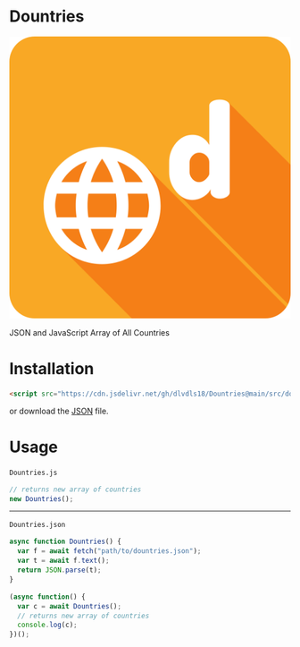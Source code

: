 # Dountries

![Dountries](dountries.png)

JSON and JavaScript Array of All Countries

# Installation

```html
<script src="https://cdn.jsdelivr.net/gh/dlvdls18/Dountries@main/src/dountries.js"></script>
```

or download the [JSON](https://cdn.jsdelivr.net/gh/dlvdls18/Dountries@main/src/dountries.json) file.

# Usage

`Dountries.js`

```js
// returns new array of countries
new Dountries();
```

***

`Dountries.json`

```js
async function Dountries() {
  var f = await fetch("path/to/dountries.json");
  var t = await f.text();
  return JSON.parse(t);
}
```

```js
(async function() {
  var c = await Dountries();
  // returns new array of countries
  console.log(c);
})();
```
